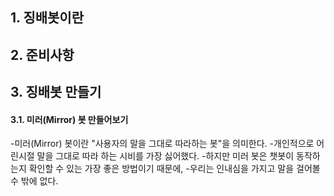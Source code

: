 ## 1. 징배봇이란

## 2. 준비사항

## 3. 징배봇 만들기

#### 3.1. 미러(Mirror) 봇 만들어보기

-미러(Mirror) 봇이란 "사용자의 말을 그대로 따라하는 봇"을 의미한다.
-개인적으로 어린시절 말을 그대로 따라 하는 시비를 가장 싫어했다.
-하지만 미러 봇은 챗봇이 동작하는지 확인할 수 있는 가장 좋은 방법이기 때문에,
-우리는 인내심을 가지고 말을 걸어볼 수 밖에 없다.

